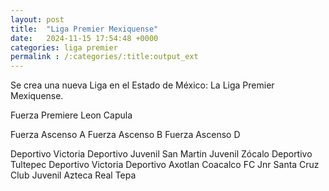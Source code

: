 ```yaml
---
layout: post
title:  "Liga Premier Mexiquense"
date:   2024-11-15 17:54:48 +0000
categories: liga premier 
permalink : /:categories/:title:output_ext
---
```


Se crea una nueva Liga en el Estado de México: La Liga Premier Mexiquense.


Fuerza Premiere
Leon Capula

Fuerza Ascenso A
Fuerza Ascenso B
Fuerza Ascenso D

Deportivo Victoria 
Deportivo Juvenil San Martin
Juvenil Zócalo 
Deportivo Tultepec
Deportivo Victoria
Deportivo Axotlan
Coacalco FC
Jnr Santa Cruz
Club Juvenil Azteca 
Real Tepa